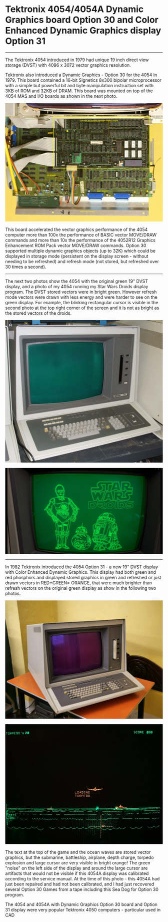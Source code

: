 # Tektronix 4054/4054A Dynamic Graphics board Option 30 and Color Enhanced Dynamic Graphics display Option 31
**************
The Tektronix 4054 introduced in 1979 had unique 19 inch direct view storage (DVST) with 4096 x 3072 vector graphics resolution.

Tektronix also introduced a Dynamic Graphics - Option 30 for the 4054 in 1979.  This board contained a 16-bit Signetics 8x300 bipolar microprocessor with a simple but powerful bit and byte manipulation instruction set with 3KB of ROM and 32KB of DRAM.  This board was mounted on top of the 4054 MAS and I/O boards as shown in the next photo.

![4054 Option 30 board](./4054A%20Refresh%20Graphics%20board%20front%20-%20with%20labels.jpg)

This board accelerated the vector graphics performance of the 4054 computer more than 100x the performance of BASIC vector MOVE/DRAW commands and more than 10x the performance of the 4052R12 Graphics Enhancement ROM Pack vector MOVE/DRAW commands.  Option 30 supported multiple dynamic graphics objects (up to 32K) which could be displayed in storage mode (persistent on the display screen - without needing to be refreshed) and refresh mode (not stored, but refreshed over 30 times a second).
************
The next two photos show the 4054 with the original green 19" DVST display, and a photo of my 4054 running my Star Wars Droids display program.  The DVST stored vectors were in bright green.  However refresh mode vectors were drawn with less energy and were harder to see on the green display.  For example, the blinking rectangular cursor is visible in the second photo at the top right corner of the screen and it is not as bright as the stored vectors of the droids.

![4054 Green DVST display](./tek-4054%20green%20CRT.jpg)

![4054 Star Wars Droids](./4054A%20StarWars%20Droids.png)

****************
In 1982 Tektronix introduced the 4054 Option 31 - a new 19" DVST display with Color Enhanced Dynamic Graphics.  This display had both green and red phosphors and displayed stored graphics in green and refreshed or just drawn vectors in RED+GREEN= ORANGE, that were much brighter than refresh vectors on the original green display as show in the following two photos.

![4054A Option 31 Color Enhanced DVST display](./4054A%20with%20Option%2030%20and%2031%20Refresh%20Graphics.jpg)

![4054A Opt30 and Opt31 Sea Dog Option 30 Game](./Sea%20Dog%20Option%2030%20Game-cropped.jpg)

The text at the top of the game and the ocean waves are stored vector graphics, but the submarine, battleship, airplane, depth charge, torpedo explosion and large cursor are very visible in bright orange!  The green "noise" on the left side of the display and around the large cursor are artifacts that would not be visible if this 4054A display was calibrated according to the service manual.  At the time of this photo - this 4054A had just been repaired and had not been calibrated, and I had just recovered several Option 30 Games from a tape including this Sea Dog for Option 30 program. 

The 4054 and 4054A with Dynamic Graphics Option 30 board and Option 31 display were very popular Tektronix 4050 computers - particular used in CAD
